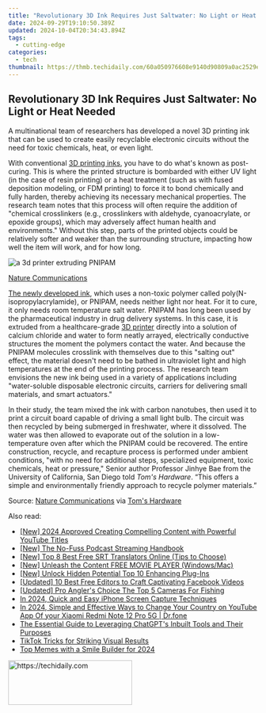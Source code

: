 ```yaml
---
title: "Revolutionary 3D Ink Requires Just Saltwater: No Light or Heat Needed"
date: 2024-09-29T19:10:50.389Z
updated: 2024-10-04T20:34:43.894Z
tags:
  - cutting-edge
categories:
  - tech
thumbnail: https://thmb.techidaily.com/60a050976608e9140d90809a0ac2529ef41e9995b243e26e295a790742b88b8b.jpg
---
```


## Revolutionary 3D Ink Requires Just Saltwater: No Light or Heat Needed

A multinational team of researchers has developed a novel 3D printing ink that can be used to create easily recyclable electronic circuits without the need for toxic chemicals, heat, or even light.

 With conventional [3D printing inks](https://instagram-video-files.techidaily.com/from-no-followers-to-a-million-top-15-tricks-to-become-an-instagram-phenomenon-for-2024/), you have to do what's known as post-curing. This is where the printed structure is bombarded with either UV light (in the case of resin printing) or a heat treatment (such as with fused deposition modeling, or FDM printing) to force it to bond chemically and fully harden, thereby achieving its necessary mechanical properties. The research team notes that this process will often require the addition of "chemical crosslinkers (e.g., crosslinkers with aldehyde, cyanoacrylate, or epoxide groups), which may adversely affect human health and environments." Without this step, parts of the printed objects could be relatively softer and weaker than the surrounding structure, impacting how well the item will work, and for how long.

![a 3d printer extruding PNIPAM](https://static1.howtogeekimages.com/wordpress/wp-content/uploads/2024/08/3d-printer-pnipam.jpg) 

[Nature Communications](https://www.nature.com/articles/s41467-024-48121-7)

[The newly developed ink](https://www.nature.com/articles/s41467-024-48121-7), which uses a non-toxic polymer called poly(N-isopropylacrylamide), or PNIPAM, needs neither light nor heat. For it to cure, it only needs room temperature salt water. PNIPAM has long been used by the pharmaceutical industry in drug delivery systems. In this case, it is extruded from a healthcare-grade [3D printer](https://screen-activity-recording.techidaily.com/new-in-2024-obs-full-screen-no-more-problem/) directly into a solution of calcium chloride and water to form neatly arrayed, electrically conductive structures the moment the polymers contact the water. And because the PNIPAM molecules crosslink with themselves due to this "salting out" effect, the material doesn't need to be bathed in ultraviolet light and high temperatures at the end of the printing process. The research team envisions the new ink being used in a variety of applications including "water-soluble disposable electronic circuits, carriers for delivering small materials, and smart actuators."

 In their study, the team mixed the ink with carbon nanotubes, then used it to print a circuit board capable of driving a small light bulb. The circuit was then recycled by being submerged in freshwater, where it dissolved. The water was then allowed to evaporate out of the solution in a low-temperature oven after which the PNIPAM could be recovered. The entire construction, recycle, and recapture process is performed under ambient conditions, "with no need for additional steps, specialized equipment, toxic chemicals, heat or pressure," Senior author Professor Jinhye Bae from the University of California, San Diego told _Tom's Hardware_. “This offers a simple and environmentally friendly approach to recycle polymer materials.”

 Source: [Nature Communications](https://www.nature.com/articles/s41467-024-48121-7?utm%5Fmedium=affiliate&utm%5Fsource=commission%5Fjunction&utm%5Fcampaign=CONR%5FPF018%5FECOM%5FGL%5FPBOK%5FALWYS%5FDEEPLINK&utm%5Fcontent=textlink&utm%5Fterm=PID100046186&CJEVENT=213cacc058ee11ef82dda9430a1cb827) via [Tom's Hardware](https://tools.techidaily.com)

<ins class="adsbygoogle"
     style="display:block"
     data-ad-format="autorelaxed"
     data-ad-client="ca-pub-7571918770474297"
     data-ad-slot="1223367746"></ins>

<ins class="adsbygoogle"
     style="display:block"
     data-ad-client="ca-pub-7571918770474297"
     data-ad-slot="8358498916"
     data-ad-format="auto"
     data-full-width-responsive="true"></ins>

<span class="atpl-alsoreadstyle">Also read:</span>
<div><ul>
<li><a href="https://youtube-docs.techidaily.com/024-approved-creating-compelling-content-with-powerful-youtube-titles/"><u>[New] 2024 Approved Creating Compelling Content with Powerful YouTube Titles</u></a></li>
<li><a href="https://some-skills.techidaily.com/new-the-no-fuss-podcast-streaming-handbook/"><u>[New] The No-Fuss Podcast Streaming Handbook</u></a></li>
<li><a href="https://some-skills.techidaily.com/new-top-8-best-free-srt-translators-online-tips-to-choose/"><u>[New] Top 8 Best Free SRT Translators Online (Tips to Choose)</u></a></li>
<li><a href="https://some-skills.techidaily.com/new-unleash-the-content-free-movie-player-windowsmac/"><u>[New] Unleash the Content FREE MOVIE PLAYER (Windows/Mac)</u></a></li>
<li><a href="https://some-skills.techidaily.com/new-unlock-hidden-potential-top-10-enhancing-plug-ins/"><u>[New] Unlock Hidden Potential Top 10 Enhancing Plug-Ins</u></a></li>
<li><a href="https://facebook-clips.techidaily.com/updated-10-best-free-editors-to-craft-captivating-facebook-videos/"><u>[Updated] 10 Best Free Editors to Craft Captivating Facebook Videos</u></a></li>
<li><a href="https://extra-approaches.techidaily.com/updated-pro-anglers-choice-the-top-5-cameras-for-fishing/"><u>[Updated] Pro Angler's Choice The Top 5 Cameras For Fishing</u></a></li>
<li><a href="https://video-capture.techidaily.com/in-2024-quick-and-easy-iphone-screen-capture-techniques/"><u>In 2024, Quick and Easy iPhone Screen Capture Techniques</u></a></li>
<li><a href="https://review-topics.techidaily.com/in-2024-simple-and-effective-ways-to-change-your-country-on-youtube-app-of-your-xiaomi-redmi-note-12-pro-5g-drfone-by-drfone-virtual-android/"><u>In 2024, Simple and Effective Ways to Change Your Country on YouTube App Of your Xiaomi Redmi Note 12 Pro 5G | Dr.fone</u></a></li>
<li><a href="https://tech-haven.techidaily.com/the-essential-guide-to-leveraging-chatgpts-inbuilt-tools-and-their-purposes/"><u>The Essential Guide to Leveraging ChatGPT's Inbuilt Tools and Their Purposes</u></a></li>
<li><a href="https://extra-information.techidaily.com/tiktok-tricks-for-striking-visual-results/"><u>TikTok Tricks for Striking Visual Results</u></a></li>
<li><a href="https://some-guidance.techidaily.com/top-memes-with-a-smile-builder-for-2024/"><u>Top Memes with a Smile Builder for 2024</u></a></li>
</ul></div>

<!-- affiliate ads begin -->
<a href="https://bluettius.sjv.io/c/5597632/2139107/17108" target="_top" id="2139107">
  <img src="//a.impactradius-go.com/display-ad/17108-2139107" border="0" alt="https://techidaily.com" width="250" height="90"/>
</a>
<img height="0" width="0" src="https://bluettius.sjv.io/i/5597632/2139107/17108" style="position:absolute;visibility:hidden;" border="0" />
<!-- affiliate ads end -->

